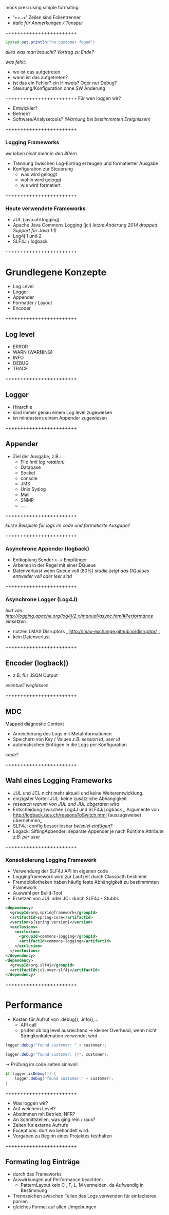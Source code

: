 
mock presi using simple formating:
  * '++..+' Zeilen sind Folientrenner
  * _italic für Anmerkungen / Tonspur_


++++++++++++++++++++++++

```Java
System.out.println("no customer found")
```
_alles was man braucht? Vortrag zu Ende?_

_was fehlt:_
* wo ist das aufgetreten
* wann ist das aufgetreten?
* ist das ein Fehler? ein Hinweis? Oder nur Debug?
* Steurung/Konfiguration ohne SW Änderung

++++++++++++++++++++++++
Für wen loggen wir?
* Entwickler?
* Betrieb?
* Software/Analysetools? _(Warnung bei bestimmmten Ereignissen)_

++++++++++++++++++++++++
### Logging Frameworks
_wir leben nicht mehr in den 80ern_
* Trennung zwischen Log-Eintrag erzeugen und formatierter Ausgabe
* Konfiguration zur Steuerung
   * was wird geloggt
   * wohin wird geloggt
   * wie wird formatiert

++++++++++++++++++++++++
### Heute verwendete Frameworks

* JUL (java.util.logging)
* Apache Java Commons Logging (jcl) _letzte Änderung 2014 dropped Support für Java 1.1)_
* Log4j 1 und 2
* SLF4J / logback

++++++++++++++++++++++++
# Grundlegene Konzepte

* Log Level
* Logger
* Appender
* Formatter / Layout
* Encoder

++++++++++++++++++++++++
## Log level

* ERROR
* WARN (WARNING)
* INFO
* DEBUG
* TRACE

++++++++++++++++++++++++

## Logger

* Hirarchie
* sind immer genau einem Log level zugewiesen
* ist mindestens einem Appender zugewiesen

++++++++++++++++++++++++
## Appender

* Ziel der Ausgabe, z.B.:
  * File _(mit log rotation)_
  * Database
  * Socket
  * console
  * JMS
  * Unix Syslog
  * Mail
  * SNMP
  * ....

++++++++++++++++++++++++

_kurze Beispiele für logs im code und formatierte Ausgabe?_

++++++++++++++++++++++++
### Asynchrone Appender (logback)

* Entkoplung Sender <--> Empfänger
* Arbeiten in der Regel mit einer DQueue
* Datenverlusst wenn Queue voll (80%)
  _studie zeigt das DQueues entweder voll oder leer sind_

++++++++++++++++++++++++
### Asynchrone Logger (Log4J)

_bild von http://logging.apache.org/log4j/2.x/manual/async.html#Performance einsetzen_


* nutzen LMAX Disruptors _ http://lmax-exchange.github.io/disruptor/ _
* kein Datenverlust

++++++++++++++++++++++++
## Encoder (logback))

* z.B. für JSON Output

_eventuell weglassen_

++++++++++++++++++++++++
## MDC

Mapped diagnostic Context
* Anreicherung des Logs mit MetaInformationen
* Speichern von Key / Values _z.B. session id, user id_
* automatischen Einfügen in die Logs per Konfiguration

_code?_

++++++++++++++++++++++++
## Wahl eines Logging Frameworks

* JUL und JCL nicht mehr aktuell und keine Weiterentwicklung.
* einzigster Vorteil JUL: keine zusätzliche Abhängigkeit
* _research warum von JUL and JUL abgeraten wird_
* Entscheidung zwischen Log4J und SLF4J/Logback
_ Argumente von http://logback.qos.ch/reasonsToSwitch.html (auszugsweise) übernehmen_
* SLF4J: config besser lesbar _beispiel einfügen?_
* Logack: SiftingAppender: separate Appender je nach Runtime Attribute _z.B. per user_

++++++++++++++++++++++++
### Konsolidierung Logging Framework

* Verwendung der SLF4J API im eigenen code
* Loggingframework wird zur Laufzeit durch Classpath bestimmt
* Fremdbibliotheken haben häufig feste Abhängigkeit zu bestimmmten Framework
* Auswahl per Build-Tool
* Ersetzen von JUL oder JCL durch SLF4J - Stubbs

```XML
<dependency>
  <groupId>org.springframework</groupId>
  <artifactId>spring-core</artifactId>
  <version>${spring.version}</version>
  <exclusions>
    <exclusion>
      <groupId>commons-logging</groupId>
      <artifactId>commons-logging</artifactId>
    </exclusion>
  </exclusions>
</dependency>
<dependency>
  <groupId>org.slf4j</groupId>
  <artifactId>jcl-over-slf4j</artifactId>
</dependency>
```

++++++++++++++++++++++++

# Performance

* Kosten für Aufruf von .debug(), .info(),..:
  * API call
  * prüfen ob log level ausreichend
-> kleiner Overhead, wenn nicht Stringkonkatenation verwendet wird

```Java
logger.debug("found customer: " + customer);
```

```Java
logger.debug("found customer: {}", customer);
```

-> Prüfung im code selten sinnvoll
```Java
if(logger.isDebug()) {
    logger.debug("found customer:" + customer);
}
```

++++++++++++++++++++++++

* Was loggen wir?
* Auf welchem Level?
* Abstimmen mit Betrieb, NFR?
* An Schnittstellen, was ging rein / raus?
* Zeiten für externe Aufrufe
* Exceptions: dort wo behandelt wird.
* Vorgaben zu Beginn eines Projektes festhalten

++++++++++++++++++++++++
## Formating log Einträge

* durch das Frameworks
* Auswirkungen auf Performance beachten:
  * PatternLayout kein C , F, L, M vermeiden, da Aufwendig in Bestimmung
* Trennzeichen zwischen Teilen des Logs verwenden für einfacheres parsen
* gleiches Format auf allen Umgebungen
